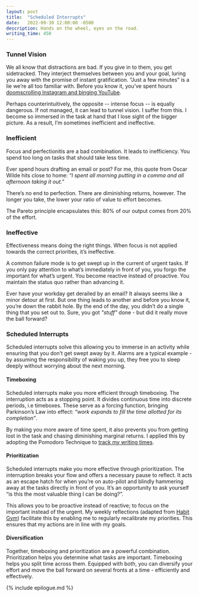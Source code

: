 ```yaml
---
layout: post
title:  "Scheduled Interrupts"
date:   2022-09-30 12:00:00 -0500
description: Hands on the wheel, eyes on the road.
writing_time: 450
---
```


### Tunnel Vision

We all know that distractions are bad. If you give in to them, you get sidetracked. They interject themselves between you and your goal, luring you away with the promise of instant gratification. “Just a few minutes” is a lie we’re all too familiar with. Before you know it, you’ve spent hours [doomscrolling Instagram and binging YouTube]({{site.url}}/feeds-considered-harmful).

Perhaps counterintuitively, the opposite -- intense focus -- is equally dangerous. If not managed, it can lead to tunnel vision. I suffer from this. I become so immersed in the task at hand that I lose sight of the bigger picture. As a result, I’m sometimes inefficient and ineffective.

### Inefficient

Focus and perfectionitis are a bad combination. It leads to inefficiency. You spend too long on tasks that should take less time.

Ever spend hours drafting an email or post? For me, this quote from Oscar Wilde hits close to home: *“I spent all morning putting in a comma and all afternoon taking it out.”*

There’s no end to perfection. There are diminishing returns, however. The longer you take, the lower your ratio of value to effort becomes.

The Pareto principle encapsulates this: 80% of our output comes from 20% of the effort.

### Ineffective

Effectiveness means doing the right things. When focus is not applied towards the correct priorities, it’s ineffective.

A common failure mode is to get swept up in the current of urgent tasks. If you only pay attention to what’s immediately in front of you, you forgo the important for what’s urgent. You become reactive instead of proactive. You maintain the status quo rather than advancing it.

Ever have your workday get derailed by an email? It always seems like a minor detour at first. But one thing leads to another and before you know it, you’re down the rabbit hole. By the end of the day, you didn’t do a single thing that you set out to. Sure, you got *"stuff"* done - but did it really move the ball forward?

### Scheduled Interrupts

Scheduled interrupts solve this allowing you to immerse in an activity while ensuring that you don’t get swept away by it. Alarms are a typical example - by assuming the responsibility of waking you up, they free you to sleep deeply without worrying about the next morning.

#### Timeboxing

Scheduled interrupts make you more efficient through timeboxing. The interruption acts as a stopping point. It divides continuous time into discrete periods, i.e timeboxes. These serve as a forcing function, bringing Parkinson’s Law into effect: *“work expands to fill the time allotted for its completion”*. 

By making you more aware of time spent, it also prevents you from getting lost in the task and chasing diminishing marginal returns. I applied this by adopting the Pomodoro Technique to [track my writing times]({{site.url}}/peeling-back-the-curtain).


#### Prioritization

Scheduled interrupts make you more effective through prioritization. The interruption breaks your flow and offers a necessary pause to reflect. It acts as an escape hatch for when you’re on auto-pilot and blindly hammering away at the tasks directly in front of you. It’s an opportunity to ask yourself “is this the most valuable thing I can be doing?”.

This allows you to be proactive instead of reactive; to focus on the important instead of the urgent. My weekly reflections (adapted from [Habit Gym]({{site.url}}/habit-gym)) facilitate this by enabling me to regularly recalibrate my priorities. This ensures that my actions are in line with my goals. 

#### Diversification

Together, timeboxing and prioritization are a powerful combination. Prioritization helps you determine what tasks are important. Timeboxing helps you split time across them. Equipped with both, you can diversify your effort and move the ball forward on several fronts at a time - efficiently and effectively.

{% include epilogue.md %}